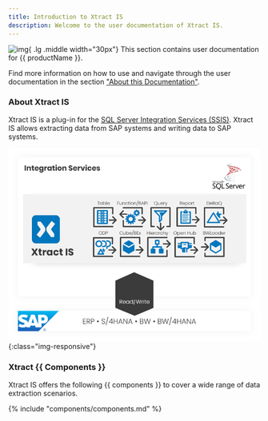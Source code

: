 ```yaml
---
title: Introduction to Xtract IS
description: Welcome to the user documentation of Xtract IS.
---
```


![img](site:assets/images/logos/theo-thumbs.png){ .lg .middle width="30px"} This section contains user documentation for {{ productName }}. <br>

Find more information on how to use and navigate through the user documentation in the section ["About this Documentation"](about-this-documentation.md). 


### About Xtract IS

Xtract IS is a plug-in for the [SQL Server Integration Services (SSIS)](https://docs.microsoft.com/en-us/sql/integration-services/sql-server-integration-services).
Xtract IS allows extracting data from SAP systems and writing data to SAP systems.

![XIS-Architecture](../assets/images/xis/documentation/architectures_xis_neu.png){:class="img-responsive"}


### Xtract {{ Components }}

Xtract IS offers the following {{ components }} to cover a wide range of data extraction scenarios.


{% include "components/components.md" %}

